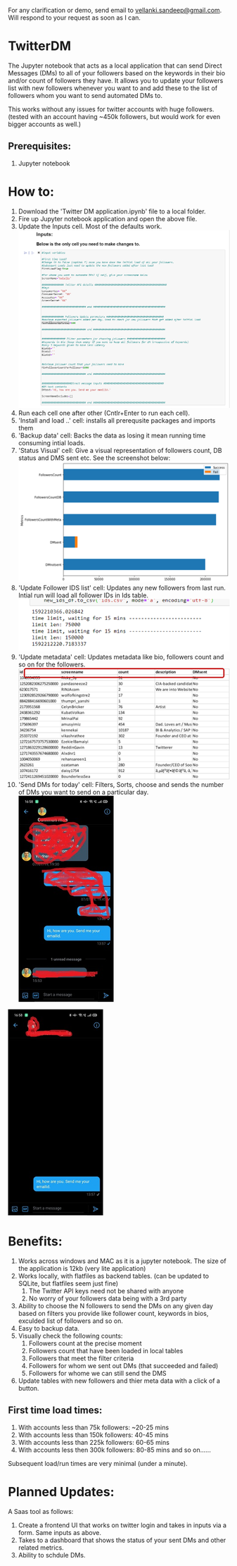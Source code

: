 For any clarification or demo, send email to vellanki.sandeep@gmail.com.
Will respond to your request as soon as I can.

# TwitterDM

The Jupyter notebook that acts as a local application that can send Direct Messages (DMs) to all of your followers based on the keywords in their bio and/or count of followers they have. It allows you to update your followers list with new followers whenever you want to and add these to the list of followers whom you want to send automated DMs to.

This works without any issues for twitter accounts with huge followers. 
(tested with an account having ~450k followers, but would work for even bigger accounts as well.)

## Prerequisites:
1. Jupyter notebook

# How to:
1. Download the 'Twitter DM application.ipynb' file to a local folder.
2. Fire up Jupyter notebook application and open the above file.
3. Update the Inputs cell. Most of the defaults work.
![Inputs](https://github.com/sandeepvellanki/TwitterDM/blob/master/Inputs.PNG?raw=true)
4. Run each cell one after other (Cntlr+Enter to run each cell).
5. 'Install and load ..' cell: installs all prerequsite packages and imports them
6. 'Backup data' cell: Backs the data as losing it mean running time consuming intial loads.
7. 'Status Visual' cell: Give a visual representation of followers count, DB status and DMS sent etc. See the screenshot below:
![Sample status chart](https://github.com/sandeepvellanki/TwitterDM/blob/master/Sample%20status%20chart.png?raw=true)
8. 'Update Follower IDS list' cell: Updates any new followers from last run. Intial run will load all follower IDs in Ids table.
![220k records](https://github.com/sandeepvellanki/TwitterDM/blob/master/more%20than%20220k%20records%20pulled%20in%20less%20than%2030%20mins.PNG?raw=true)
9. 'Update metadata' cell: Updates metadata like bio, followers count and so on for the followers.
![meta data](https://github.com/sandeepvellanki/TwitterDM/blob/master/meta%20data%20stored.png?raw=true)
10. 'Send DMs for today' cell: Filters, Sorts, choose and sends the number of DMs you want to send on a particular day.
![DMsent1](https://github.com/sandeepvellanki/TwitterDM/blob/master/DMsentscreenshot0.png?raw=true)

![DMsent2](https://github.com/sandeepvellanki/TwitterDM/blob/master/DMsentscreenshots2.jpg?raw=true)

# Benefits:
1. Works across windows and MAC as it is a jupyter notebook. The size of the application is 12kb (very lite application)
2. Works locally, with flatfiles as backend tables. (can be updated to SQLite, but flatfiles seem just fine)
    1. The Twitter API keys need not be shared with anyone
    2. No worry of your followers data being with a 3rd party
3. Ability to choose the N followers to send the DMs on any given day based on filters you provide like follower count, keywords in bios, exculded list of followers and so on.
4. Easy to backup data.
5. Visually check the following counts:
      1. Followers count at the precise moment
      2. Followers count that have been loaded in local tables
      3. Followers that meet the filter criteria
      4. Followers for whom we sent out DMs (that succeeded and failed)
      5. Followers for whome we can still send the DMS
6. Update tables with new followers and thier meta data with a click of a button.

## First time load times:
1. With accounts less than 75k followers: ~20-25 mins
2. With accounts less than 150k followers: 40-45 mins
3. With accounts less than 225k followers: 60-65 mins
4. With accounts less then 300k followers: 80-85 mins
and so on......

Subsequent load/run times are very minimal (under a minute).

# Planned Updates:
A Saas tool as follows:
1. Create a frontend UI that works on twitter login and takes in inputs via a form. Same inputs as above.
2. Takes to a dashboard that shows the status of your sent DMs and other related metrics.
3. Ability to schdule DMs.

